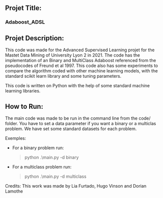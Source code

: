 ## Projet Title: 

### Adaboost_ADSL

## Projet Description: 

This code was made for the Advanced Supervised Learning projet for the Mastet Data Mining of University Lyon 2 in 2021. 
The code has the implementation of an Binary and MultiClass Adaboost referenced from the pseudocodes of Freund et al 1997. 
This code also has some experiments to compare the algorithm coded with other machine learning models, with the standard
scikit learn library and some tuning parameters. 

This code is written on Python with the help of some standard machine learning libraries. 

## How to Run: 

The main code was made to be run in the command line from the code/ folder.
You have to set a data parameter if you want a binary or a multiclas problem. 
We have set some standard datasets for each problem. 

Exemples: 
- For a binary problem run:
    >  python .\main.py -d binary
- For a multiclass problem run:
    >  python .\main.py -d multiclass

Credits: 
This work was made by Lia Furtado, Hugo Vinson and Dorian Lamothe
